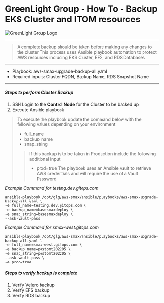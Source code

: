 # GreenLight Group - How To - Backup EKS Cluster and ITOM resources 
![GreenLight Group Logo](https://assets.website-files.com/5ebcb9396faf10d8f7644479/5ed6a066891af295a039860f_GLGLogolrg-p-500.png)

---

> A complete backup should be taken before making any changes to the cluster 
> This process uses Ansible playbook automation to protect AWS resources including EKS Cluster, EFS, and RDS Databases

---

- Playbook: aws-smax-upgrade-backup-all.yaml
- Required inputs: Cluster FQDN, Backup Name, RDS Snapshot Name

---

##### Steps to perform Cluster Backup

1. SSH Login to the **Control Node** for the Cluster to be backed up
2. Execute Ansible playbook

> To execute the playbook update the command below with the following values depending on your environment
> - full_name
> - backup_name
> - snap_string
> > If this backup is to be taken in Production include the following additional input
> > - prod=true
> The playbook uses an Ansible vault to retrieve AWS credentials and will require the use of a Vault Password

*Example Command for testing.dev.gitops.com*  
```
ansible-playbook /opt/glg/aws-smax/ansible/playbooks/aws-smax-upgrade-backup-all.yaml \
-e full_name=testing.dev.gitops.com \
-e backup_name=basesmaxdeploy \
-e snap_string=basesmaxdeploy \
--ask-vault-pass
```

*Example Command for smax-west.gitops.com*  
```
ansible-playbook /opt/glg/aws-smax/ansible/playbooks/aws-smax-upgrade-backup-all.yaml \
-e full_name=smax-west.gitops.com \
-e backup_name=postomt202205 \
-e snap_string=postomt202205 \
--ask-vault-pass \
-e prod=true
```

##### Steps to verify backup is complete

1. Verify Velero backup
2. Verify EFS backup
3. Verify RDS backup
